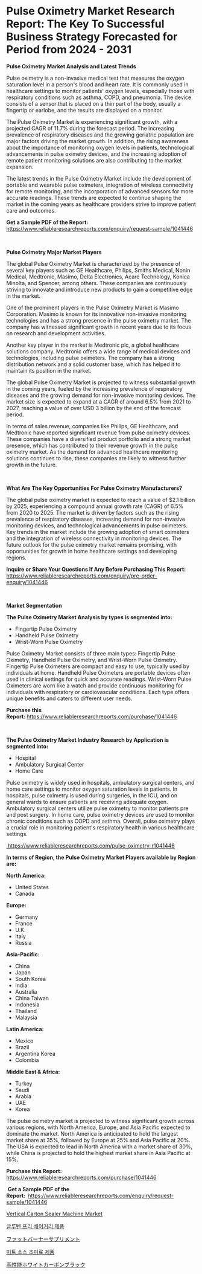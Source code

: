 <p><h1>Pulse Oximetry Market Research Report: The Key To Successful Business Strategy Forecasted for Period from 2024 - 2031</h1></p><p><strong>Pulse Oximetry Market Analysis and Latest Trends</strong></p>
<p><p>Pulse oximetry is a non-invasive medical test that measures the oxygen saturation level in a person's blood and heart rate. It is commonly used in healthcare settings to monitor patients' oxygen levels, especially those with respiratory conditions such as asthma, COPD, and pneumonia. The device consists of a sensor that is placed on a thin part of the body, usually a fingertip or earlobe, and the results are displayed on a monitor.</p><p>The Pulse Oximetry Market is experiencing significant growth, with a projected CAGR of 11.7% during the forecast period. The increasing prevalence of respiratory diseases and the growing geriatric population are major factors driving the market growth. In addition, the rising awareness about the importance of monitoring oxygen levels in patients, technological advancements in pulse oximetry devices, and the increasing adoption of remote patient monitoring solutions are also contributing to the market expansion.</p><p>The latest trends in the Pulse Oximetry Market include the development of portable and wearable pulse oximeters, integration of wireless connectivity for remote monitoring, and the incorporation of advanced sensors for more accurate readings. These trends are expected to continue shaping the market in the coming years as healthcare providers strive to improve patient care and outcomes.</p></p>
<p><strong>Get a Sample PDF of the Report:&nbsp;</strong> <a href="https://www.reliableresearchreports.com/enquiry/request-sample/1041446">https://www.reliableresearchreports.com/enquiry/request-sample/1041446</a></p>
<p>&nbsp;</p>
<p><strong>Pulse Oximetry Major Market Players</strong></p>
<p><p>The global Pulse Oximetry Market is characterized by the presence of several key players such as GE Healthcare, Philips, Smiths Medical, Nonin Medical, Medtronic, Masimo, Delta Electronics, Acare Technology, Konica Minolta, and Spencer, among others. These companies are continuously striving to innovate and introduce new products to gain a competitive edge in the market.</p><p>One of the prominent players in the Pulse Oximetry Market is Masimo Corporation. Masimo is known for its innovative non-invasive monitoring technologies and has a strong presence in the pulse oximetry market. The company has witnessed significant growth in recent years due to its focus on research and development activities.</p><p>Another key player in the market is Medtronic plc, a global healthcare solutions company. Medtronic offers a wide range of medical devices and technologies, including pulse oximeters. The company has a strong distribution network and a solid customer base, which has helped it to maintain its position in the market.</p><p>The global Pulse Oximetry Market is projected to witness substantial growth in the coming years, fueled by the increasing prevalence of respiratory diseases and the growing demand for non-invasive monitoring devices. The market size is expected to expand at a CAGR of around 6.5% from 2021 to 2027, reaching a value of over USD 3 billion by the end of the forecast period.</p><p>In terms of sales revenue, companies like Philips, GE Healthcare, and Medtronic have reported significant revenue from pulse oximetry devices. These companies have a diversified product portfolio and a strong market presence, which has contributed to their revenue growth in the pulse oximetry market. As the demand for advanced healthcare monitoring solutions continues to rise, these companies are likely to witness further growth in the future.</p></p>
<p>&nbsp;</p>
<p><strong>What Are The Key Opportunities For Pulse Oximetry Manufacturers?</strong></p>
<p><p>The global pulse oximetry market is expected to reach a value of $2.1 billion by 2025, experiencing a compound annual growth rate (CAGR) of 6.5% from 2020 to 2025. The market is driven by factors such as the rising prevalence of respiratory diseases, increasing demand for non-invasive monitoring devices, and technological advancements in pulse oximeters. Key trends in the market include the growing adoption of smart oximeters and the integration of wireless connectivity in monitoring devices. The future outlook for the pulse oximetry market remains promising, with opportunities for growth in home healthcare settings and developing regions.</p></p>
<p><strong>Inquire or Share Your Questions If Any Before Purchasing This Report:</strong> <a href="https://www.reliableresearchreports.com/enquiry/pre-order-enquiry/1041446">https://www.reliableresearchreports.com/enquiry/pre-order-enquiry/1041446</a></p>
<p>&nbsp;</p>
<p><strong>Market Segmentation</strong></p>
<p><strong>The Pulse Oximetry Market Analysis by types is segmented into:</strong></p>
<p><ul><li>Fingertip Pulse Oximetry</li><li>Handheld Pulse Oximetry</li><li>Wrist-Worn Pulse Oximetry</li></ul></p>
<p><p>Pulse Oximetry Market consists of three main types: Fingertip Pulse Oximetry, Handheld Pulse Oximetry, and Wrist-Worn Pulse Oximetry. Fingertip Pulse Oximeters are compact and easy to use, typically used by individuals at home. Handheld Pulse Oximeters are portable devices often used in clinical settings for quick and accurate readings. Wrist-Worn Pulse Oximeters are worn like a watch and provide continuous monitoring for individuals with respiratory or cardiovascular conditions. Each type offers unique benefits and caters to different user needs.</p></p>
<p><strong>Purchase this Report:&nbsp;</strong><a href="https://www.reliableresearchreports.com/purchase/1041446">https://www.reliableresearchreports.com/purchase/1041446</a></p>
<p>&nbsp;</p>
<p><strong>The Pulse Oximetry Market Industry Research by Application is segmented into:</strong></p>
<p><ul><li>Hospital</li><li>Ambulatory Surgical Center</li><li>Home Care</li></ul></p>
<p><p>Pulse oximetry is widely used in hospitals, ambulatory surgical centers, and home care settings to monitor oxygen saturation levels in patients. In hospitals, pulse oximetry is used during surgeries, in the ICU, and on general wards to ensure patients are receiving adequate oxygen. Ambulatory surgical centers utilize pulse oximetry to monitor patients pre and post surgery. In home care, pulse oximetry devices are used to monitor chronic conditions such as COPD and asthma. Overall, pulse oximetry plays a crucial role in monitoring patient's respiratory health in various healthcare settings.</p></p>
<p><a href="https://www.reliableresearchreports.com/pulse-oximetry-r1041446">&nbsp;https://www.reliableresearchreports.com/pulse-oximetry-r1041446</a></p>
<p><strong>In terms of Region, the Pulse Oximetry Market Players available by Region are:</strong></p>
<p>
    <p> <strong> North America: </strong>
        <ul>
            <li>United States</li>
            <li>Canada</li>
        </ul>
        </p> 
    <p> <strong> Europe: </strong>
        <ul>
            <li>Germany</li>
            <li>France</li>
            <li>U.K.</li>
            <li>Italy</li>
            <li>Russia</li>
        </ul>
        </p> 
    <p> <strong> Asia-Pacific: </strong>
        <ul>
            <li>China</li>
            <li>Japan</li>
            <li>South Korea</li>
            <li>India</li>
            <li>Australia</li>
            <li>China Taiwan</li>
            <li>Indonesia</li>
            <li>Thailand</li>
            <li>Malaysia</li>
        </ul>
        </p> 
    <p> <strong> Latin America: </strong>
        <ul>
            <li>Mexico</li>
            <li>Brazil</li>
            <li>Argentina Korea</li>
            <li>Colombia</li>
        </ul>
        </p> 
    <p> <strong> Middle East & Africa: </strong>
        <ul>
            <li>Turkey</li>
            <li>Saudi</li>
            <li>Arabia</li>
            <li>UAE</li>
            <li>Korea</li>
        </ul>
    </p>
    </p>
<p><p>The pulse oximetry market is projected to witness significant growth across various regions, with North America, Europe, and Asia Pacific expected to dominate the market. North America is anticipated to hold the largest market share at 35%, followed by Europe at 25% and Asia Pacific at 20%. The USA is expected to lead in North America with a market share of 30%, while China is projected to hold the highest market share in Asia Pacific at 15%.</p></p>
<p><strong>Purchase this Report: </strong><a href="https://www.reliableresearchreports.com/purchase/1041446">https://www.reliableresearchreports.com/purchase/1041446</a></p>
<p>&nbsp;<strong>Get a Sample PDF of the Report:&nbsp;&nbsp;</strong><a href="https://www.reliableresearchreports.com/enquiry/request-sample/1041446">https://www.reliableresearchreports.com/enquiry/request-sample/1041446</a></p>
<p><strong></strong></p>
<p><p><a href="https://github.com/provorikovar/Market-Research-Report-List-5/blob/main/vertical-carton-sealer-machine-market.md">Vertical Carton Sealer Machine Market</a></p><p><a href="https://github.com/Wesleyeilly8796202/Market-Research-Report-List-1/blob/main/6292743180060.md">글루텐 프리 베이커리 제품</a></p><p><a href="https://github.com/moulafa/Market-Research-Report-List-2/blob/main/8173925166891.md">ファットバーナーサプリメント</a></p><p><a href="https://github.com/asratman/Market-Research-Report-List-1/blob/main/5675602180061.md">미트 소스 조미료 제품</a></p><p><a href="https://github.com/SantosDicki04/Market-Research-Report-List-2/blob/main/8619594166892.md">高性能ホワイトカーボンブラック</a></p></p>